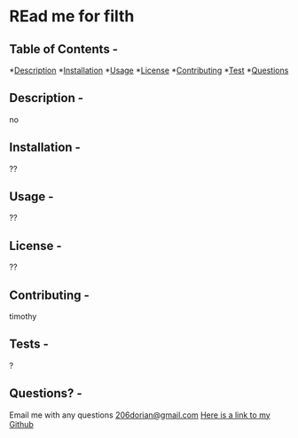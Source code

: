 # REad me for filth

## Table of Contents - 
*[Description](#description)
*[Installation](#installation)
*[Usage](#usage)
*[License](#license)
*[Contributing](#contributing)
*[Test](#tests)
*[Questions](#questions)

## Description - 
no

## Installation - 
??

## Usage - 
??

## License - 
??

## Contributing - 
timothy

## Tests - 
?

## Questions? - 
Email me with any questions [206dorian@gmail.com](mailto:206dorian@gmail.com)
[Here is a link to my Github](https://github.com/206Dorian)

